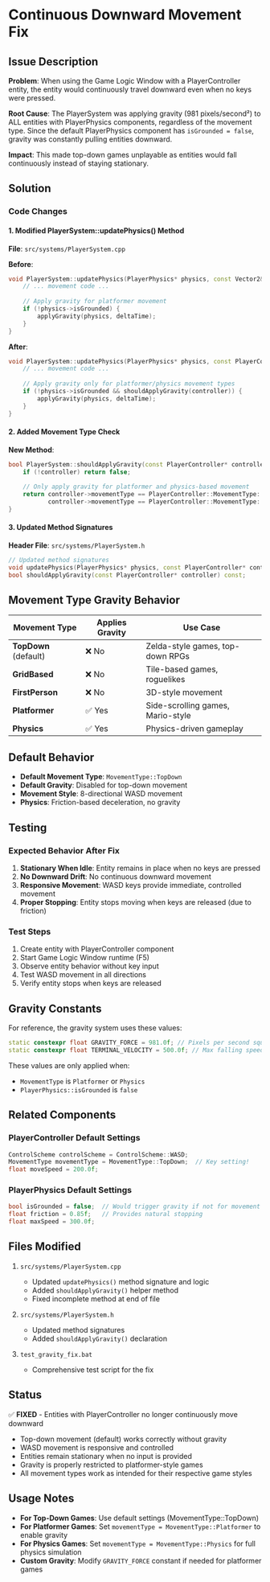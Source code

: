 # Continuous Downward Movement Fix

## Issue Description

**Problem**: When using the Game Logic Window with a PlayerController entity, the entity would continuously travel downward even when no keys were pressed.

**Root Cause**: The PlayerSystem was applying gravity (981 pixels/second²) to ALL entities with PlayerPhysics components, regardless of the movement type. Since the default PlayerPhysics component has `isGrounded = false`, gravity was constantly pulling entities downward.

**Impact**: This made top-down games unplayable as entities would fall continuously instead of staying stationary.

## Solution

### Code Changes

#### 1. Modified PlayerSystem::updatePhysics() Method

**File**: `src/systems/PlayerSystem.cpp`

**Before**:
```cpp
void PlayerSystem::updatePhysics(PlayerPhysics* physics, const Vector2& inputDirection, float deltaTime) {
    // ... movement code ...
    
    // Apply gravity for platformer movement
    if (!physics->isGrounded) {
        applyGravity(physics, deltaTime);
    }
}
```

**After**:
```cpp
void PlayerSystem::updatePhysics(PlayerPhysics* physics, const PlayerController* controller, const Vector2& inputDirection, float deltaTime) {
    // ... movement code ...
    
    // Apply gravity only for platformer/physics movement types
    if (!physics->isGrounded && shouldApplyGravity(controller)) {
        applyGravity(physics, deltaTime);
    }
}
```

#### 2. Added Movement Type Check

**New Method**:
```cpp
bool PlayerSystem::shouldApplyGravity(const PlayerController* controller) const {
    if (!controller) return false;
    
    // Only apply gravity for platformer and physics-based movement
    return controller->movementType == PlayerController::MovementType::Platformer ||
           controller->movementType == PlayerController::MovementType::Physics;
}
```

#### 3. Updated Method Signatures

**Header File**: `src/systems/PlayerSystem.h`

```cpp
// Updated method signatures
void updatePhysics(PlayerPhysics* physics, const PlayerController* controller, const Vector2& inputDirection, float deltaTime);
bool shouldApplyGravity(const PlayerController* controller) const;
```

## Movement Type Gravity Behavior

| Movement Type | Applies Gravity | Use Case |
|---------------|-----------------|----------|
| **TopDown** (default) | ❌ No | Zelda-style games, top-down RPGs |
| **GridBased** | ❌ No | Tile-based games, roguelikes |
| **FirstPerson** | ❌ No | 3D-style movement |
| **Platformer** | ✅ Yes | Side-scrolling games, Mario-style |
| **Physics** | ✅ Yes | Physics-driven gameplay |

## Default Behavior

- **Default Movement Type**: `MovementType::TopDown`
- **Default Gravity**: Disabled for top-down movement
- **Movement Style**: 8-directional WASD movement
- **Physics**: Friction-based deceleration, no gravity

## Testing

### Expected Behavior After Fix

1. **Stationary When Idle**: Entity remains in place when no keys are pressed
2. **No Downward Drift**: No continuous downward movement
3. **Responsive Movement**: WASD keys provide immediate, controlled movement
4. **Proper Stopping**: Entity stops moving when keys are released (due to friction)

### Test Steps

1. Create entity with PlayerController component
2. Start Game Logic Window runtime (F5)
3. Observe entity behavior without key input
4. Test WASD movement in all directions
5. Verify entity stops when keys are released

## Gravity Constants

For reference, the gravity system uses these values:

```cpp
static constexpr float GRAVITY_FORCE = 981.0f; // Pixels per second squared
static constexpr float TERMINAL_VELOCITY = 500.0f; // Max falling speed
```

These values are only applied when:
- `MovementType` is `Platformer` or `Physics`
- `PlayerPhysics::isGrounded` is `false`

## Related Components

### PlayerController Default Settings
```cpp
ControlScheme controlScheme = ControlScheme::WASD;
MovementType movementType = MovementType::TopDown;  // Key setting!
float moveSpeed = 200.0f;
```

### PlayerPhysics Default Settings
```cpp
bool isGrounded = false;  // Would trigger gravity if not for movement type check
float friction = 0.85f;   // Provides natural stopping
float maxSpeed = 300.0f;
```

## Files Modified

1. `src/systems/PlayerSystem.cpp`
   - Updated `updatePhysics()` method signature and logic
   - Added `shouldApplyGravity()` helper method
   - Fixed incomplete method at end of file

2. `src/systems/PlayerSystem.h`
   - Updated method signatures
   - Added `shouldApplyGravity()` declaration

3. `test_gravity_fix.bat`
   - Comprehensive test script for the fix

## Status

✅ **FIXED** - Entities with PlayerController no longer continuously move downward

- Top-down movement (default) works correctly without gravity
- WASD movement is responsive and controlled
- Entities remain stationary when no input is provided
- Gravity is properly restricted to platformer-style games
- All movement types work as intended for their respective game styles

## Usage Notes

- **For Top-Down Games**: Use default settings (MovementType::TopDown)
- **For Platformer Games**: Set `movementType = MovementType::Platformer` to enable gravity
- **For Physics Games**: Set `movementType = MovementType::Physics` for full physics simulation
- **Custom Gravity**: Modify `GRAVITY_FORCE` constant if needed for platformer games
